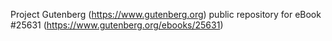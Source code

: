Project Gutenberg (https://www.gutenberg.org) public repository for eBook #25631 (https://www.gutenberg.org/ebooks/25631)
